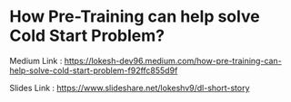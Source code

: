 # How Pre-Training can help solve Cold Start Problem?



Medium Link : https://lokesh-dev96.medium.com/how-pre-training-can-help-solve-cold-start-problem-f92ffc855d9f

Slides Link : https://www.slideshare.net/lokeshv9/dl-short-story
